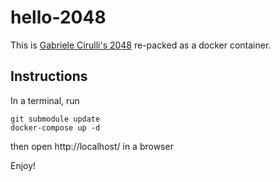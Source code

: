 # hello-2048

This is [Gabriele Cirulli's 2048](https://github.com/gabrielecirulli/2048) re-packed as a docker container.

## Instructions

In a terminal, run
```shell
git submodule update
docker-compose up -d
```

then open http://localhost/ in a browser

Enjoy!

